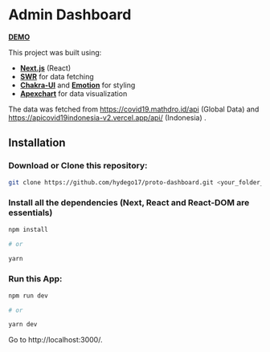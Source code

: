 # Admin Dashboard

[**DEMO**](https://proto-dashboard.hydego17.vercel.app/)

This project was built using:

- [**Next.js**](https://nextjs.org/) (React)
- [**SWR**](https://swr.vercel.app/) for data fetching
- [**Chakra-UI**](https://chakra-ui.com/) and [**Emotion**](https://emotion.sh/) for styling
- [**Apexchart**](https://apexcharts.com/) for data visualization

The data was fetched from https://covid19.mathdro.id/api (Global Data) and https://apicovid19indonesia-v2.vercel.app/api/ (Indonesia) .

## Installation

### Download or Clone this repository:

```sh
git clone https://github.com/hydego17/proto-dashboard.git <your_folder_name>
```

### Install all the dependencies (Next, React and React-DOM are essentials)

```sh
npm install

# or

yarn
```

### Run this App:

```sh
npm run dev

# or

yarn dev
```

Go to http://localhost:3000/.
